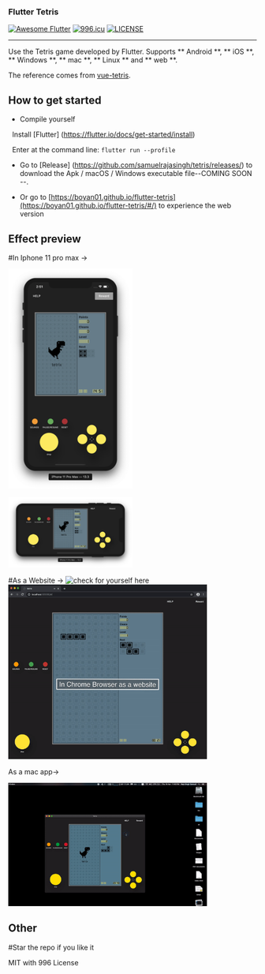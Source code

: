 ### Flutter Tetris
<a href="https://github.com/Solido/awesome-flutter"><img alt="Awesome Flutter" src="https://img.shields.io/badge/Awesome-Flutter-blue.svg?longCache=true&style=flat-square" /></a> [![996.icu](https://img.shields.io/badge/link-996.icu-red.svg)](https://996.icu) [![LICENSE](https://img.shields.io/badge/license-NPL%20(The%20996%20Prohibited%20License)-blue.svg)](https://github.com/996icu/996.ICU/blob/master/LICENSE)

---

Use the Tetris game developed by Flutter. Supports ** Android **, ** iOS **, ** Windows **, ** mac **, ** Linux ** and ** web **.

The reference comes from [vue-tetris](https://github.com/Binaryify/vue-tetris).

## How to get started

* Compile yourself

  Install [Flutter] (https://flutter.io/docs/get-started/install)

  Enter at the command line: `flutter run --profile`

* Go to [Release] (https://github.com/samuelrajasingh/tetris/releases/) to download the Apk / macOS / Windows executable file--COMING SOON --.

* Or go to [https://boyan01.github.io/flutter-tetris](https://boyan01.github.io/flutter-tetris/#/) to experience the web version

## Effect preview
#In Iphone 11 pro max ->

<img src="./_preview/iphone.png" alt="Portrait" width="50%" ></img>

<img src="./_preview/iphone_land.png" alt="Landscape" width="50%" ></img>

#As a Website ->
![check for yourself here](https://samuelrajasingh.github.io/tetris/#/)
<img src="./_preview/chromeTetris.gif" alt="web version" width="80%" ></img>

As a mac app->

<img src="./_preview/macTetris.gif" alt="mac app" width="80%" ></img>


## Other
#Star the repo if you like it

MIT with 996 License
